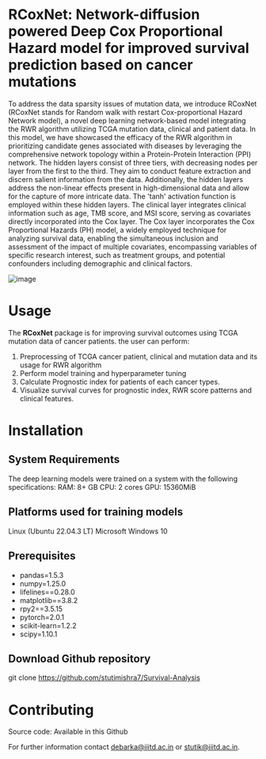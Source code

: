 # RCoxNet: Network-diffusion powered Deep Cox Proportional Hazard model for improved survival prediction based on cancer mutations

To address the data sparsity issues of mutation data, we introduce RCoxNet (RCoxNet stands for Random walk with restart Cox-proportional Hazard Network model), a novel deep learning network-based model integrating the RWR algorithm utilizing TCGA mutation data, clinical and patient data. In this model, we have showcased the efficacy of the RWR algorithm in prioritizing candidate genes associated with diseases by leveraging the comprehensive network topology within a Protein-Protein Interaction (PPI) network. The hidden layers consist of three tiers, with decreasing nodes per layer from the first to the third. They aim to conduct feature extraction and discern salient information from the data. Additionally, the hidden layers address the non-linear effects present in high-dimensional data and allow for the capture of more intricate data. The 'tanh' activation function is employed within these hidden layers. The clinical layer integrates clinical information such as age, TMB score, and MSI score, serving as covariates directly incorporated into the Cox layer. The Cox layer incorporates the Cox Proportional Hazards (PH) model, a widely employed technique for analyzing survival data, enabling the simultaneous inclusion and assessment of the impact of multiple covariates, encompassing variables of specific research interest, such as treatment groups, and potential confounders including demographic and clinical factors.

![image](https://github.com/stutimishra7/Survival-Analysis/assets/70698090/afe7e14d-99c1-487f-9c7e-f4bebc6f71c8)


# Usage

The **RCoxNet** package is for improving survival outcomes using TCGA mutation data of cancer patients. the user can perform:

1. Preprocessing of TCGA cancer patient, clinical and mutation data and its usage for RWR algorithm
2. Perform model training and hyperparameter tuning
3. Calculate Prognostic index for patients of each cancer types.
4. Visualize survival curves for prognostic index, RWR score patterns and clinical features.

# Installation

## System Requirements
The deep learning models were trained on a system with the following specifications:
RAM: 8+ GB
CPU: 2 cores
GPU: 15360MiB

## Platforms used for training models
Linux (Ubuntu 22.04.3 LT)
Microsoft Windows 10

## Prerequisites
- pandas=1.5.3
- numpy=1.25.0
- lifelines==0.28.0
- matplotlib==3.8.2
- rpy2==3.5.15
- pytorch=2.0.1
- scikit-learn=1.2.2
- scipy=1.10.1

## Download Github repository
git clone https://github.com/stutimishra7/Survival-Analysis

# Contributing
Source code: Available in this Github

For further information contact debarka@iiitd.ac.in or stutik@iiitd.ac.in.
